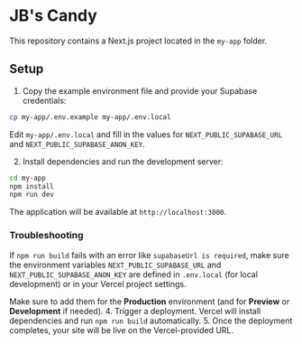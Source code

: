 # JB's Candy

This repository contains a Next.js project located in the `my-app` folder.

## Setup

1. Copy the example environment file and provide your Supabase credentials:

```bash
cp my-app/.env.example my-app/.env.local
```

Edit `my-app/.env.local` and fill in the values for `NEXT_PUBLIC_SUPABASE_URL` and `NEXT_PUBLIC_SUPABASE_ANON_KEY`.

2. Install dependencies and run the development server:

```bash
cd my-app
npm install
npm run dev
```

The application will be available at `http://localhost:3000`.

### Troubleshooting

If `npm run build` fails with an error like `supabaseUrl is required`, make sure
the environment variables `NEXT_PUBLIC_SUPABASE_URL` and
`NEXT_PUBLIC_SUPABASE_ANON_KEY` are defined in `.env.local` (for local
development) or in your Vercel project settings.


   Make sure to add them for the **Production** environment (and for **Preview** or **Development** if needed).
4. Trigger a deployment. Vercel will install dependencies and run `npm run build` automatically.
5. Once the deployment completes, your site will be live on the Vercel-provided URL.

